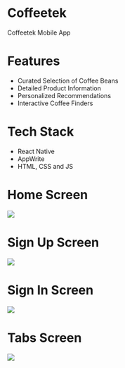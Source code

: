 # Coffeetek
Coffeetek Mobile App

# Features
* Curated Selection of Coffee Beans
* Detailed Product Information
* Personalized Recommendations
* Interactive Coffee Finders

# Tech Stack
* React Native
* AppWrite
* HTML, CSS and JS

# Home Screen
<img src="assets/images/screenshots/homescreen.jpg">  

# Sign Up Screen
<img src="assets/images/screenshots/signup.jpg">  

# Sign In Screen
<img src="assets/images/screenshots/signin.jpg">  

# Tabs Screen
<img src="assets/images/screenshots/tabs.jpg">  
